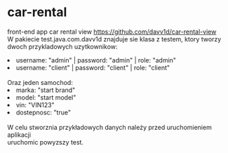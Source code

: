 # car-rental
 front-end app car rental view https://github.com/davv1d/car-rental-view 
 <br>
 W pakiecie test.java.com.davv1d znajduje sie klasa z testem, ktory tworzy 
 <br>
 dwoch przykladowych uzytkownikow:
 <br>
  <li> username: "admin" | password: "admin" | role: "admin" </li>
  <li> username: "client" | password: "client" | role: "client" </li>
 <br>
 Oraz jeden samochod:
  <li> marka: "start brand" </li>
  <li> model: "start model" </li>
  <li> vin: "VIN123" </li>
  <li> dostepnosc: "true" </li>
  <br>
  W celu stworznia przykładowych danych należy przed uruchomieniem aplikacji
  <br>
  uruchomic powyzszy test.